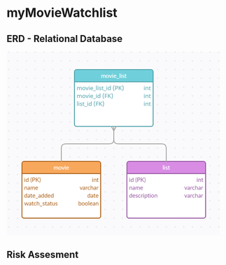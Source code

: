 # myMovieWatchlist

## ERD - Relational Database
![Entity Relationship Diagram](./imgs/erd.PNG)

## Risk Assesment
